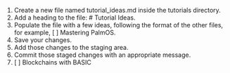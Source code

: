 1. Create a new file named tutorial_ideas.md inside the tutorials directory.
2. Add a heading to the file: # Tutorial Ideas.
3. Populate the file with a few ideas, following the format of the other files, for
example, [ ] Mastering PalmOS.
4. Save your changes.
5. Add those changes to the staging area.
6. Commit those staged changes with an appropriate message.
7. [ ] Blockchains with BASIC
